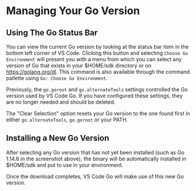 # Managing Your Go Version

## Using The Go Status Bar

You can view the current Go version by looking at the status bar item in the bottom left corner of VS Code. Clicking this button and selecting `Choose Go Environment` will present you with a menu from which you can select any version of Go that exists in your $HOME/sdk directory or on <https://golang.org/dl>. This command is also available through the command pallette using `Go: Choose Go Environment`.

Previously, the `go.goroot` and `go.alternateTools` settings controlled the Go version used by VS Code Go. If you have configured these settings, they are no longer needed and should be deleted.

[](https://i.imgur.com/8qh2Tu2.png)

The "Clear Selection" option resets your Go version to the one found first in either `go.alternateTools`, `go.goroot` or your PATH.

## Installing a New Go Version

After selecting any Go version that has not yet been installed (such as Go 1.14.6 in the screenshot above), the binary will be automatically installed in $HOME/sdk and put to use in your environment.

Once the download completes, VS Code Go will make use of this new Go version.
